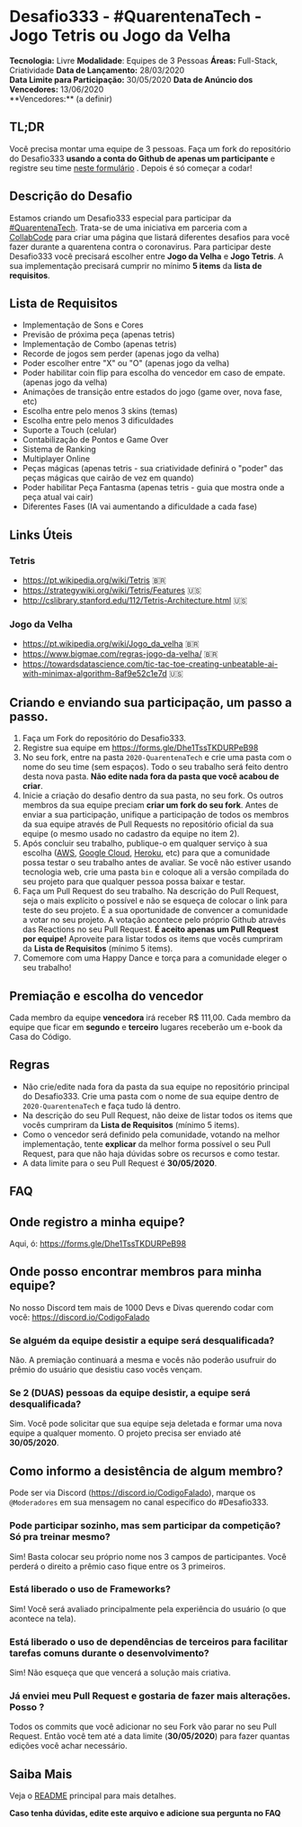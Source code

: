 # Desafio333 - #QuarentenaTech - Jogo Tetris ou Jogo da Velha

**Tecnologia:** Livre
**Modalidade**: Equipes de 3 Pessoas
**Áreas:** Full-Stack, Criatividade
**Data de Lançamento:** 28/03/2020  
**Data Limite para Participação:** 30/05/2020
**Data de Anúncio dos Vencedores:** 13/06/2020  
\*\*Vencedores:\*\*
(a definir)

## TL;DR

Você precisa montar uma equipe de 3 pessoas. Faça um fork do repositório do Desafio333 **usando a conta do Github de apenas um participante** e registre seu time [neste formulário](https://forms.gle/Dhe1TssTKDURPeB98) . Depois é só começar a codar!

## Descrição do Desafio

Estamos criando um Desafio333 especial para participar da [#QuarentenaTech](https://quarentena.tech). Trata-se de uma iniciativa em parceria com a [CollabCode](https://www.twitch.tv/collabdode) para criar uma página que listará diferentes desafios para você fazer durante a quarentena contra o coronavirus. Para participar deste Desafio333 você precisará escolher entre **Jogo da Velha** e **Jogo Tetris**. A sua implementação precisará cumprir no mínimo **5 items** da **lista de requisitos**.

## Lista de Requisitos

- Implementação de Sons e Cores
- Previsão de próxima peça (apenas tetris)
- Implementação de Combo (apenas tetris)
- Recorde de jogos sem perder (apenas jogo da velha)
- Poder escolher entre "X" ou "O" (apenas jogo da velha)
- Poder habilitar coin flip para escolha do vencedor em caso de empate. (apenas jogo da velha)
- Animações de transição entre estados do jogo (game over, nova fase, etc)
- Escolha entre pelo menos 3 skins (temas)
- Escolha entre pelo menos 3 dificuldades
- Suporte a Touch (celular)
- Contabilização de Pontos e Game Over
- Sistema de Ranking
- Multiplayer Online
- Peças mágicas (apenas tetris - sua criatividade definirá o "poder" das peças mágicas que cairão de vez em quando)
- Poder habilitar Peça Fantasma (apenas tetris - guia que mostra onde a peça atual vai cair)
- Diferentes Fases (IA vai aumentando a dificuldade a cada fase)

## Links Úteis

### Tetris

- https://pt.wikipedia.org/wiki/Tetris 🇧🇷
- https://strategywiki.org/wiki/Tetris/Features 🇺🇸
- http://cslibrary.stanford.edu/112/Tetris-Architecture.html 🇺🇸

### Jogo da Velha

- https://pt.wikipedia.org/wiki/Jogo_da_velha 🇧🇷
- https://www.bigmae.com/regras-jogo-da-velha/ 🇧🇷
- https://towardsdatascience.com/tic-tac-toe-creating-unbeatable-ai-with-minimax-algorithm-8af9e52c1e7d 🇺🇸

## Criando e enviando sua participação, um passo a passo.

1. Faça um Fork do repositório do Desafio333.
2. Registre sua equipe em https://forms.gle/Dhe1TssTKDURPeB98
3. No seu fork, entre na pasta `2020-QuarentenaTech` e crie uma pasta com o nome do seu time (sem espaços). Todo o seu trabalho será feito dentro desta nova pasta. **Não edite nada fora da pasta que você acabou de criar**.
4. Inicie a criação do desafio dentro da sua pasta, no seu fork. Os outros membros da sua equipe preciam **criar um fork do seu fork**. Antes de enviar a sua participação, unifique a participação de todos os membros da sua equipe através de Pull Requests no repositório oficial da sua equipe (o mesmo usado no cadastro da equipe no item 2).
5. Após concluir seu trabalho, publique-o em qualquer serviço à sua escolha ([AWS](https://aws.amazon.com/), [Google Cloud](https://cloud.google.com/), [Heroku](https://www.heroku.com), etc) para que a comunidade possa testar o seu trabalho antes de avaliar. Se você não estiver usando tecnologia web, crie uma pasta `bin` e coloque ali a versão compilada do seu projeto para que qualquer pessoa possa baixar e testar.
6. Faça um Pull Request do seu trabalho. Na descrição do Pull Request, seja o mais explícito o possível e não se esqueça de colocar o link para teste do seu projeto. É a sua oportunidade de convencer a comunidade a votar no seu projeto. A votação acontece pelo próprio Github através das Reactions no seu Pull Request. **É aceito apenas um Pull Request por equipe!** Aproveite para listar todos os items que vocês cumpriram da **Lista de Requisitos** (mínimo 5 items).
7. Comemore com uma Happy Dance e torça para a comunidade eleger o seu trabalho!

## Premiação e escolha do vencedor

Cada membro da equipe **vencedora** irá receber R\$ 111,00.
Cada membro da equipe que ficar em **segundo** e **terceiro** lugares receberão um e-book da Casa do Código.

## Regras

- Não crie/edite nada fora da pasta da sua equipe no repositório principal do Desafio333. Crie uma pasta com o nome de sua equipe dentro de `2020-QuarentenaTech` e faça tudo lá dentro.
- Na descrição do seu Pull Request, não deixe de listar todos os items que vocês cumpriram da **Lista de Requisitos** (mínimo 5 items).
- Como o vencedor será definido pela comunidade, votando na melhor implementação, tente **explicar** da melhor forma possível o seu Pull Request, para que não haja dúvidas sobre os recursos e como testar.
- A data limite para o seu Pull Request é **30/05/2020**.

## FAQ

## Onde registro a minha equipe?

Aqui, ó: https://forms.gle/Dhe1TssTKDURPeB98

## Onde posso encontrar membros para minha equipe?

No nosso Discord tem mais de 1000 Devs e Divas querendo codar com você: https://discord.io/CodigoFalado

### Se alguém da equipe desistir a equipe será desqualificada?

Não. A premiação continuará a mesma e vocês não poderão usufruir do prêmio do usuário que desistiu caso vocês vençam.

### Se 2 (DUAS) pessoas da equipe desistir, a equipe será desqualificada?

Sim. Você pode solicitar que sua equipe seja deletada e formar uma nova equipe a qualquer momento. O projeto precisa ser enviado até **30/05/2020**.

## Como informo a desistência de algum membro?

Pode ser via Discord (https://discord.io/CodigoFalado), marque os `@Moderadores` em sua mensagem no canal específico do #Desafio333.

### Pode participar sozinho, mas sem participar da competição? Só pra treinar mesmo?

Sim! Basta colocar seu próprio nome nos 3 campos de participantes. Você perderá o direito a prêmio caso fique entre os 3 primeiros.

### Está liberado o uso de Frameworks?

Sim! Você será avaliado principalmente pela experiência do usuário (o que acontece na tela).

### Está liberado o uso de dependências de terceiros para facilitar tarefas comuns durante o desenvolvimento?

Sim! Não esqueça que que vencerá a solução mais criativa.

### Já enviei meu Pull Request e gostaria de fazer mais alterações. Posso ?

Todos os commits que você adicionar no seu Fork vão parar no seu Pull Request. Então você tem até a data limite (**30/05/2020**) para fazer quantas edições você achar necessário.

## Saiba Mais

Veja o [README](../README.md) principal para mais detalhes.

**Caso tenha dúvidas, edite este arquivo e adicione sua pergunta no FAQ**
